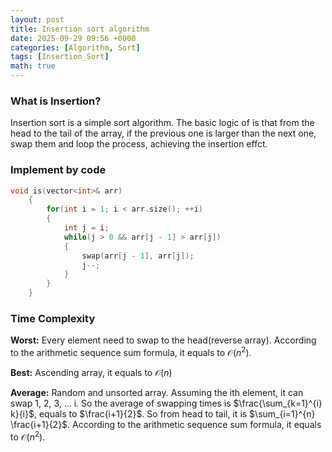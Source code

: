```yaml
---
layout: post
title: Insertion sort algorithm
date: 2025-09-29 09:56 +0000
categories: [Algorithm, Sort]
tags: [Insertion_Sort]
math: true
---
```

### **What is Insertion?**

Insertion sort is a simple sort algorithm. The basic logic of is that from the head to the tail of the array, if the previous one is larger than the next one, swap them and loop the process, achieving the insertion effct.

### **Implement by code**

```c++
void is(vector<int>& arr)
    {
        for(int i = 1; i < arr.size(); ++i)
        {
            int j = i;
            while(j > 0 && arr[j - 1] > arr[j])
            {
                swap(arr[j - 1], arr[j]);
                j--;
            }
        }   
    }
```

### **Time Complexity**

**Worst:** Every element need to swap to the head(reverse array). According to the arithmetic sequence sum formula, it equals to $\mathcal{O}(n ^ 2)$.

**Best:** Ascending array, it equals to $\mathcal{O}(n)$

**Average:** Random and unsorted array. Assuming the ith element, it can swap 1, 2, 3, ... i. So the average of swapping times is $\frac{\sum_{k=1}^{i} k}{i}$, equals to $\frac{i+1}{2}$. So from head to tail, it is $\sum_{i=1}^{n} \frac{i+1}{2}$. According to the arithmetic sequence sum formula, it equals to $\mathcal{O}(n ^ 2)$.
